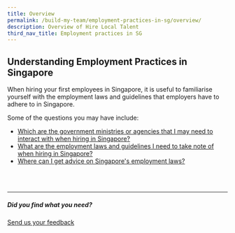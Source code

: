 ```yaml
---
title: Overview
permalink: /build-my-team/employment-practices-in-sg/overview/
description: Overview of Hire Local Talent
third_nav_title: Employment practices in SG
---
```

## Understanding Employment Practices in Singapore

When hiring your first employees in Singapore, it is useful to familiarise yourself with the employment laws and guidelines that employers have to adhere to in Singapore.

Some of the questions you may have include:

- [Which are the government ministries or agencies that I may need to interact with when hiring in Singapore?](/build-my-team/employment-practices-in-sg/government-bodies/)
- [What are the employment laws and guidelines I need to take note of when hiring in Singapore?](/build-my-team/employment-practices/employment-laws-guidelines/)
- [Where can I get advice on Singapore's employment laws?](/build-my-team/employment-practices-in-sg/get-advice/)

<br><br>

<hr>

##### Did you find what you need?
[Send us your feedback](https://form.gov.sg/642693623cb98f001239be0d)